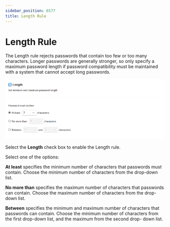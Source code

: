 ```yaml
---
sidebar_position: 6577
title: Length Rule
---
```


# Length Rule

The Length rule rejects passwords that contain too few or too many characters. Longer passwords are generally stronger, so only specify a maximum password length if password compatibility must be maintained with a system that cannot accept long passwords.

![Length rule](../../../../../static/images/PasswordPolicyEnforcer_11.0/Content/Resources/Images/PasswordPolicyEnforcer/Admin/Policies/length.png "Length rule")

Select the **Length** check box to enable the Length rule.

Select one of the options:

**At least** specifies the minimum number of characters that passwords must contain. Choose the minimum number of characters from the drop-down list.

**No more than** specifies the maximum number of characters that passwords can contain. Choose the maximum number of characters from the drop-down list.

**Between** specifies the minimum and maximum number of characters that passwords can contain. Choose the minimum number of characters from the first drop-down list, and the maximum from the second drop- down list.